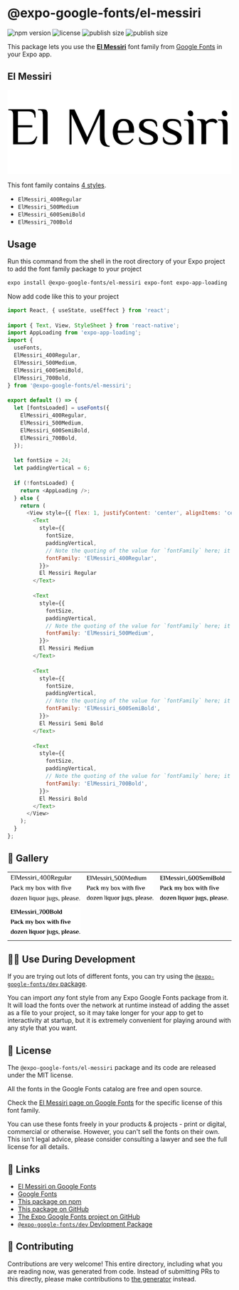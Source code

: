 # @expo-google-fonts/el-messiri

![npm version](https://flat.badgen.net/npm/v/@expo-google-fonts/el-messiri)
![license](https://flat.badgen.net/github/license/expo/google-fonts)
![publish size](https://flat.badgen.net/packagephobia/install/@expo-google-fonts/el-messiri)
![publish size](https://flat.badgen.net/packagephobia/publish/@expo-google-fonts/el-messiri)

This package lets you use the [**El Messiri**](https://fonts.google.com/specimen/El+Messiri) font family from [Google Fonts](https://fonts.google.com/) in your Expo app.

## El Messiri

![El Messiri](./font-family.png)

This font family contains [4 styles](#-gallery).

- `ElMessiri_400Regular`
- `ElMessiri_500Medium`
- `ElMessiri_600SemiBold`
- `ElMessiri_700Bold`

## Usage

Run this command from the shell in the root directory of your Expo project to add the font family package to your project
```sh
expo install @expo-google-fonts/el-messiri expo-font expo-app-loading
```

Now add code like this to your project
```js
import React, { useState, useEffect } from 'react';

import { Text, View, StyleSheet } from 'react-native';
import AppLoading from 'expo-app-loading';
import {
  useFonts,
  ElMessiri_400Regular,
  ElMessiri_500Medium,
  ElMessiri_600SemiBold,
  ElMessiri_700Bold,
} from '@expo-google-fonts/el-messiri';

export default () => {
  let [fontsLoaded] = useFonts({
    ElMessiri_400Regular,
    ElMessiri_500Medium,
    ElMessiri_600SemiBold,
    ElMessiri_700Bold,
  });

  let fontSize = 24;
  let paddingVertical = 6;

  if (!fontsLoaded) {
    return <AppLoading />;
  } else {
    return (
      <View style={{ flex: 1, justifyContent: 'center', alignItems: 'center' }}>
        <Text
          style={{
            fontSize,
            paddingVertical,
            // Note the quoting of the value for `fontFamily` here; it expects a string!
            fontFamily: 'ElMessiri_400Regular',
          }}>
          El Messiri Regular
        </Text>

        <Text
          style={{
            fontSize,
            paddingVertical,
            // Note the quoting of the value for `fontFamily` here; it expects a string!
            fontFamily: 'ElMessiri_500Medium',
          }}>
          El Messiri Medium
        </Text>

        <Text
          style={{
            fontSize,
            paddingVertical,
            // Note the quoting of the value for `fontFamily` here; it expects a string!
            fontFamily: 'ElMessiri_600SemiBold',
          }}>
          El Messiri Semi Bold
        </Text>

        <Text
          style={{
            fontSize,
            paddingVertical,
            // Note the quoting of the value for `fontFamily` here; it expects a string!
            fontFamily: 'ElMessiri_700Bold',
          }}>
          El Messiri Bold
        </Text>
      </View>
    );
  }
};

```

## 🔡 Gallery


||||
|-|-|-|
|![ElMessiri_400Regular](./ElMessiri_400Regular.ttf.png)|![ElMessiri_500Medium](./ElMessiri_500Medium.ttf.png)|![ElMessiri_600SemiBold](./ElMessiri_600SemiBold.ttf.png)||
|![ElMessiri_700Bold](./ElMessiri_700Bold.ttf.png)||||


## 👩‍💻 Use During Development

If you are trying out lots of different fonts, you can try using the [`@expo-google-fonts/dev` package](https://github.com/expo/google-fonts/tree/master/font-packages/dev#readme).

You can import *any* font style from any Expo Google Fonts package from it. It will load the fonts
over the network at runtime instead of adding the asset as a file to your project, so it may take longer
for your app to get to interactivity at startup, but it is extremely convenient
for playing around with any style that you want.

## 📖 License

The `@expo-google-fonts/el-messiri` package and its code are released under the MIT license.

All the fonts in the Google Fonts catalog are free and open source.

Check the [El Messiri page on Google Fonts](https://fonts.google.com/specimen/El+Messiri) for the specific license of this font family.

You can use these fonts freely in your products & projects - print or digital, commercial or otherwise. However, you can't sell the fonts on their own. This isn't legal advice, please consider consulting a lawyer and see the full license for all details.

## 🔗 Links

- [El Messiri on Google Fonts](https://fonts.google.com/specimen/El+Messiri)
- [Google Fonts](https://fonts.google.com/)
- [This package on npm](https://www.npmjs.com/package/@expo-google-fonts/el-messiri)
- [This package on GitHub](https://github.com/expo/google-fonts/tree/master/font-packages/el-messiri)
- [The Expo Google Fonts project on GitHub](https://github.com/expo/google-fonts)
- [`@expo-google-fonts/dev` Devlopment Package](https://github.com/expo/google-fonts/tree/master/font-packages/dev)

## 🤝 Contributing

Contributions are very welcome! This entire directory, including what you are reading now, was generated from code. Instead of submitting PRs to this directly, please make contributions to [the generator](https://github.com/expo/google-fonts/tree/master/packages/generator) instead.
